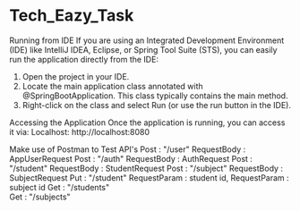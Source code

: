 # Tech_Eazy_Task
Running from IDE
If you are using an Integrated Development Environment (IDE) like IntelliJ IDEA, Eclipse, or Spring Tool Suite (STS), you can easily run the application directly from the IDE:
1. Open the project in your IDE.
2. Locate the main application class annotated with @SpringBootApplication. This class typically contains the main method.
3. Right-click on the class and select Run (or use the run button in the IDE).

Accessing the Application
Once the application is running, you can access it via:
Localhost: http://localhost:8080

Make use of Postman to Test API's
Post : "/user"      RequestBody : AppUserRequest
Post : "/auth"      RequestBody : AuthRequest
Post : "/student"   RequestBody : StudentRequest
Post : "/subject"   RequestBody : SubjectRequest
Put  : "/student"   RequestParam : student id, RequestParam : subject id
Get  : "/students"  
Get  : "/subjects"
